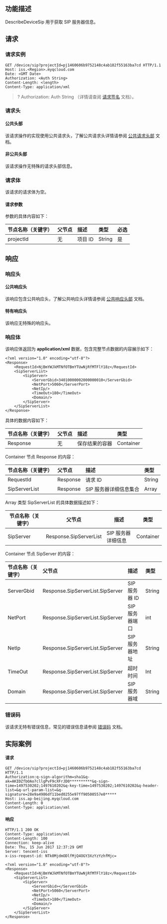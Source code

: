 ## 功能描述

DescribeDeviceSip 用于获取 SIP 服务器信息。

## 请求

### 请求实例

```shell
GET /device/sip?projectId=pj1460606b9752148c4ab182f55163ba7cd HTTP/1.1
Host: iss.<Region>.myqcloud.com
Date: <GMT Date>
Authorization: <Auth String>
Content-Length: <length>
Content-Type: application/xml

```

>? Authorization: Auth String （详情请查阅 [请求签名](https://cloud.tencent.com/document/product/436/7778) 文档）。
>

### 请求头

#### 公共头部

该请求操作的实现使用公共请求头，了解公共请求头详情请参阅 [公共请求头部](https://cloud.tencent.com/document/product/460/42865) 文档。

#### 非公共头部

该请求操作无特殊的请求头部信息。

### 请求体

该请求的请求体为空。

#### 请求参数

参数的具体内容如下：

|节点名称（关键字）|父节点     |描述                    |   类型    |   必选    |
|:---           |:--       |:--                    |   :--     |   :--    |
| projectId | 无 | 项目 ID | String |是|

## 响应

### 响应头

#### 公共响应头

该响应包含公共响应头，了解公共响应头详情请参阅 [公共响应头部](https://cloud.tencent.com/document/product/460/42866) 文档。

#### 特有响应头

该响应无特殊的响应头。

### 响应体

该响应体返回为 **application/xml** 数据，包含完整节点数据的内容展示如下：

``` shell
<?xml version="1.0" encoding="utf-8"?>
<Response>
    <RequestId>NjBmYWJkMTNfOTBmYTUwNjRfMTFlY18z</RequestId>
    <SipServerList>
        <SipServer>
            <ServerGbid>34010000002000000010</ServerGbid>
            <NetPort>5060</ServerPort>
            <NetIp/>
            <TimeOut>180</TimeOut>
            <Domain/>
        </SipServer>
    </SipServerList>
</Response> 
```

具体的数据内容如下：

| 节点名称（关键字） | 父节点 | 描述           | 类型      |
| :----------------- | :----- | :------------- | :-------- |
| Response           | 无     | 保存结果的容器 | Container |

Container 节点 Response 的内容：

| 节点名称（关键字） | 父节点   | 描述                  | 类型   |
| :----------------- | :------- | :-------------------- | :----- |
| RequestId          | Response | 请求 ID                | String |
| SipServerList      | Response | SIP 服务器详细信息集合 | Array  |

Array 类型 SipServerList 的具体数据描述如下：

| 节点名称（关键字） | 父节点                 | 描述              | 类型      |
| ------------------ | ---------------------- | ----------------- | --------- |
| SipServer          | Response.SipServerList | SIP 服务器详细信息 | Container |

Container 节点 SipServer 的内容：

| 节点名称（关键字） | 父节点                | 描述                                                         | 类型      |
| :----------------- | :-------------------- | :----------------------------------------------------------- | :-------- |
| ServerGbid | Response.SipServerList.SipServer | SIP 服务器 ID                                         | String    |
| NetPort  | Response.SipServerList.SipServer | SIP 服务器端口                                           | int    |
| NetIp       | Response.SipServerList.SipServer | SIP 服务器地址                                     | String    |
| TimeOut    | Response.SipServerList.SipServer | 超时时间                                             | Int  |
| Domain | Response.SipServerList.SipServer | SIP 服务器域 | String |

### 错误码

该请求无特有错误信息，常见的错误信息请参阅 [错误码](https://cloud.tencent.com/document/product/460/42867) 文档。

## 实际案例

#### 请求

```shell
GET /device/sip?projectId=pj1460606b9752148c4ab182f55163ba7cd  HTTP/1.1
Authorization:q-sign-algorithm=sha1&q-ak=AKIDZfbOAo7cllgPvF9cXFrJD0**********&q-sign-time=1497530202;1497610202&q-key-time=1497530202;1497610202&q-header-list=&q-url-param-list=&q-signature=28e9a4986df11bed0255e97ff90500557e0*****
Host: iss.ap-beijing.myqcloud.com
Content-Length: 0
Content-Type: application/xml

```

#### 响应

```shell
HTTP/1.1 200 OK
Content-Type: application/xml
Content-Length: 100
Connection: keep-alive
Date: Thu, 15 Jun 2017 12:37:29 GMT
Server: tencent-iss
x-iss-request-id: NTk0MjdmODlfMjQ4OGY3XzYzYzhfMjc=

<?xml version="1.0" encoding="utf-8"?>
<Response>
    <RequestId>NjBmYWJkMTNfOTBmYTUwNjRfMTFlY18z</RequestId>
    <SipServerList>
        <SipServer>
            <ServerGbid></ServerGbid>
            <NetPort>5060</ServerPort>
            <NetIp/>
            <TimeOut>180</TimeOut>
            <Domain/>
        </SipServer>
    </SipServerList>
</Response>
```
